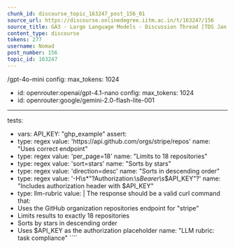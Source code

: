```yaml
---
chunk_id: discourse_topic_163247_post_156_01
source_url: https://discourse.onlinedegree.iitm.ac.in/t/163247/156
source_title: GA3 - Large Language Models - Discussion Thread [TDS Jan 2025]
content_type: discourse
tokens: 277
username: Nomad
post_number: 156
topic_id: 163247
---
```


/gpt-4o-mini
 config:
 max_tokens: 1024
 - id: openrouter:openai/gpt-4.1-nano
 config:
 max_tokens: 1024
 - id: openrouter:google/gemini-2.0-flash-lite-001

---

tests:
 - vars:
 API_KEY: "ghp_example"
 assert:
 - type: regex
 value: 'https://api\.github\.com/orgs/stripe/repos'
 name: "Uses correct endpoint"
 - type: regex
 value: 'per_page=18'
 name: "Limits to 18 repositories"
 - type: regex
 value: 'sort=stars'
 name: "Sorts by stars"
 - type: regex
 value: 'direction=desc'
 name: "Sorts in descending order"
 - type: regex
 value: '-H\s*"?Authorization:\s*Bearer\s*\$API_KEY"?'
 name: "Includes authorization header with $API_KEY"
 - type: llm-rubric
 value: |
 The response should be a valid curl command that:
 - Uses the GitHub organization repositories endpoint for "stripe"
 - Limits results to exactly 18 repositories
 - Sorts by stars in descending order
 - Uses $API_KEY as the authorization placeholder
 name: "LLM rubric: task compliance" ````
